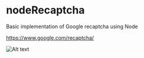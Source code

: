 # nodeRecaptcha
Basic implementation of Google recaptcha using Node

https://www.google.com/recaptcha/

![Alt text](/relative/path/to/screen1.png?raw=true "Optional Title")
